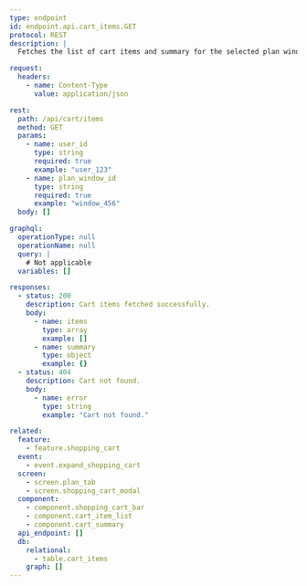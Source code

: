 ```yaml
---
type: endpoint
id: endpoint.api.cart_items.GET
protocol: REST
description: |
  Fetches the list of cart items and summary for the selected plan window. Used when the user expands the shopping cart bar to view all cart items.

request:
  headers:
    - name: Content-Type
      value: application/json

rest:
  path: /api/cart/items
  method: GET
  params:
    - name: user_id
      type: string
      required: true
      example: "user_123"
    - name: plan_window_id
      type: string
      required: true
      example: "window_456"
  body: []

graphql:
  operationType: null
  operationName: null
  query: |
    # Not applicable
  variables: []

responses:
  - status: 200
    description: Cart items fetched successfully.
    body:
      - name: items
        type: array
        example: []
      - name: summary
        type: object
        example: {}
  - status: 404
    description: Cart not found.
    body:
      - name: error
        type: string
        example: "Cart not found."

related:
  feature:
    - feature.shopping_cart
  event:
    - event.expand_shopping_cart
  screen:
    - screen.plan_tab
    - screen.shopping_cart_modal
  component:
    - component.shopping_cart_bar
    - component.cart_item_list
    - component.cart_summary
  api_endpoint: []
  db:
    relational:
      - table.cart_items
    graph: []
---
```


